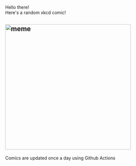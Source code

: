 Hello there! <br>Here's a random xkcd comic!<br>
## <img src="https://imgs.xkcd.com/comics/desert_golfing.png" alt="meme" width="400"/><br>
Comics are updated once a day using Github Actions